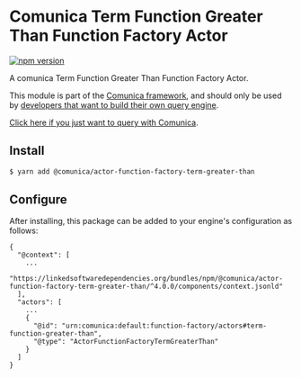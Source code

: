 # Comunica Term Function Greater Than Function Factory Actor

[![npm version](https://badge.fury.io/js/%40comunica%2Factor-function-factory-term-function-greater-than.svg)](https://www.npmjs.com/package/@comunica/actor-function-factory-term-greater-than)

A comunica Term Function Greater Than Function Factory Actor.

This module is part of the [Comunica framework](https://github.com/comunica/comunica),
and should only be used by [developers that want to build their own query engine](https://comunica.dev/docs/modify/).

[Click here if you just want to query with Comunica](https://comunica.dev/docs/query/).

## Install

```bash
$ yarn add @comunica/actor-function-factory-term-greater-than
```

## Configure

After installing, this package can be added to your engine's configuration as follows:
```text
{
  "@context": [
    ...
    "https://linkedsoftwaredependencies.org/bundles/npm/@comunica/actor-function-factory-term-greater-than/^4.0.0/components/context.jsonld"
  ],
  "actors": [
    ...
    {
      "@id": "urn:comunica:default:function-factory/actors#term-function-greater-than",
      "@type": "ActorFunctionFactoryTermGreaterThan"
    }
  ]
}
```
